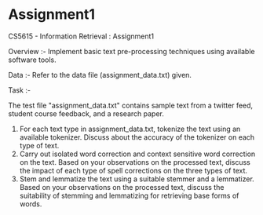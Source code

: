 # Assignment1
CS5615 - Information Retrieval : Assignment1

Overview :- Implement basic text pre-processing techniques using available software tools.

Data :- Refer to the data file (assignment_data.txt) given.

Task :-

The test file "assignment_data.txt" contains sample text from a twitter feed, student course feedback, and a research 
paper.

1. For each text type in assignment_data.txt, tokenize the text using an available tokenizer. Discuss about the accuracy of the tokenizer on each type of text.
2. Carry out isolated word correction and context sensitive word correction on the text. Based on your observations on the processed text, discuss the impact of each type of spell corrections on the three types of text.
3. Stem and lemmatize the text using a suitable stemmer and a lemmatizer. Based on your observations on the processed text, discuss the suitability of stemming and lemmatizing for retrieving base forms of words.


